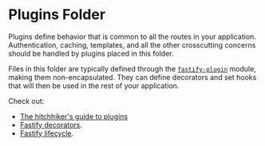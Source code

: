 # Plugins Folder

Plugins define behavior that is common to all the routes in your application. Authentication, caching, templates, and 
all the other crosscutting concerns should be handled by plugins placed in this folder.

Files in this folder are typically defined through the [`fastify-plugin`](https://github.com/fastify/fastify-plugin) 
module, making them non-encapsulated. They can define decorators and set hooks that will then be used in the rest of 
your application.

Check out:

* [The hitchhiker's guide to plugins](https://github.com/fastify/fastify/blob/master/docs/Plugins-Guide.md)
* [Fastify decorators](https://www.fastify.io/docs/latest/Decorators/).
* [Fastify lifecycle](https://www.fastify.io/docs/latest/Lifecycle/).
